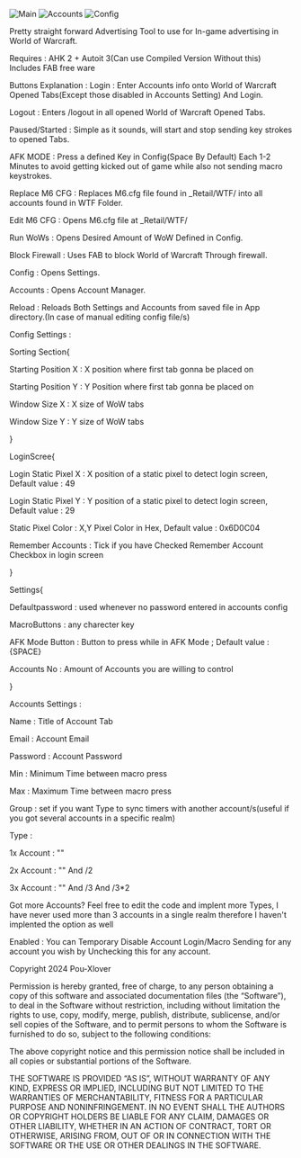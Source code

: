 ![Main](https://i.imgur.com/ehBRK1T.png)
![Accounts](https://i.imgur.com/XcrGEpK.png)
![Config](https://i.imgur.com/TwqNkH8.png)

Pretty straight forward Advertising Tool to use for In-game advertising in World of Warcraft.

Requires : AHK 2 + Autoit 3(Can use Compiled Version Without this)
Includes FAB free ware

Buttons Explanation : 
Login : Enter Accounts info onto World of Warcraft Opened Tabs(Except those disabled in Accounts Setting) And Login.

Logout : Enters /logout in all opened World of Warcraft Opened Tabs.

Paused/Started : Simple as it sounds, will start and stop sending key strokes to opened Tabs.

AFK MODE : Press a defined Key in Config(Space By Default) Each 1-2 Minutes to avoid getting kicked out of game while also not sending macro keystrokes.

Replace M6 CFG : Replaces M6.cfg file found in _Retail/WTF/ into all accounts found in WTF Folder.

Edit M6 CFG : Opens M6.cfg file at _Retail/WTF/

Run WoWs : Opens Desired Amount of WoW Defined in Config.

Block Firewall : Uses FAB to block World of Warcraft Through firewall.

Config : Opens Settings.

Accounts : Opens Account Manager.

Reload : Reloads Both Settings and Accounts from saved file in App directory.(In case of manual editing config file/s)




Config Settings : 

Sorting Section{

Starting Position X : X position where first tab gonna be placed on

Starting Position Y : Y Position where first tab gonna be placed on

Window Size X : X size of WoW tabs

Window Size Y : Y size of WoW tabs

}

LoginScree{

Login Static Pixel X : X position of a static pixel to detect login screen, Default value : 49 

Login Static Pixel Y : Y position of a static pixel to detect login screen, Default value : 29

Static Pixel Color : X,Y Pixel Color in Hex, Default value : 0x6D0C04

Remember Accounts : Tick if you have Checked Remember Account Checkbox in login screen

}

Settings{

Defaultpassword : used whenever no password entered in accounts config

MacroButtons : any charecter key

AFK Mode Button : Button to press while in AFK Mode ; Default value : {SPACE}

Accounts No : Amount of Accounts you are willing to control

}


Accounts Settings :

Name : Title of Account Tab

Email : Account Email

Password : Account Password

Min : Minimum Time between macro press

Max : Maximum Time between macro press

Group : set if you want Type to sync timers with another account/s(useful if you got several accounts in a specific realm)

Type :

1x Account : ""

2x Account : "" And /2

3x Account : "" And /3 And /3*2

Got more Accounts? Feel free to edit the code and implent more Types, I have never used more than 3 accounts in a single realm therefore I haven't implented the option as well

Enabled : You can Temporary Disable Account Login/Macro Sending for any account you wish by Unchecking this for any account.


Copyright 2024 Pou-Xlover

Permission is hereby granted, free of charge, to any person obtaining a copy of this software and associated documentation files (the “Software”), to deal in the Software without restriction, including without limitation the rights to use, copy, modify, merge, publish, distribute, sublicense, and/or sell copies of the Software, and to permit persons to whom the Software is furnished to do so, subject to the following conditions:

The above copyright notice and this permission notice shall be included in all copies or substantial portions of the Software.

THE SOFTWARE IS PROVIDED “AS IS”, WITHOUT WARRANTY OF ANY KIND, EXPRESS OR IMPLIED, INCLUDING BUT NOT LIMITED TO THE WARRANTIES OF MERCHANTABILITY, FITNESS FOR A PARTICULAR PURPOSE AND NONINFRINGEMENT. IN NO EVENT SHALL THE AUTHORS OR COPYRIGHT HOLDERS BE LIABLE FOR ANY CLAIM, DAMAGES OR OTHER LIABILITY, WHETHER IN AN ACTION OF CONTRACT, TORT OR OTHERWISE, ARISING FROM, OUT OF OR IN CONNECTION WITH THE SOFTWARE OR THE USE OR OTHER DEALINGS IN THE SOFTWARE.
